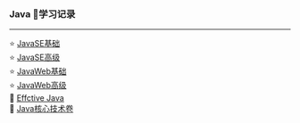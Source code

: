 ### Java :pencil:学习记录 
---
:star: [JavaSE基础](https://github.com/Cynaith/Java-Daily-Interview/blob/master/JavaSE%E5%9F%BA%E7%A1%80/JavaSE%E5%9F%BA%E7%A1%80.md)
<br/>
:star: [JavaSE高级]()
<br/>
:star: [JavaWeb基础]()
<br/>
:star: [JavaWeb高级]()
<br/>
:book: [Effctive Java]()
<br/>
:book: [Java核心技术卷]()

